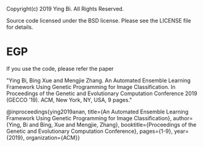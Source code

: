 Copyright(c) 2019 Ying Bi.
All Rights Reserved.

Source code licensed under the BSD license. Please see the LICENSE file for details.

EGP
=============
If you use the code, please refer the paper 

"Ying Bi, Bing Xue and Mengjie Zhang. An Automated Ensemble Learning Framework Using Genetic Programming for Image Classification. In Proceedings of the Genetic and Evolutionary Computation Conference 2019
(GECCO ’19). ACM, New York, NY, USA, 9 pages."


@inproceedings{ying2019anan,
title={An Automated Ensemble Learning Framework Using Genetic Programming for Image Classification},
author={Ying, Bi and Bing, Xue and Mengjie, Zhang},
booktitle={Proceedings of the Genetic and Evolutionary Computation Conference},
pages={1-9},
year={2019},
organization={ACM}}


